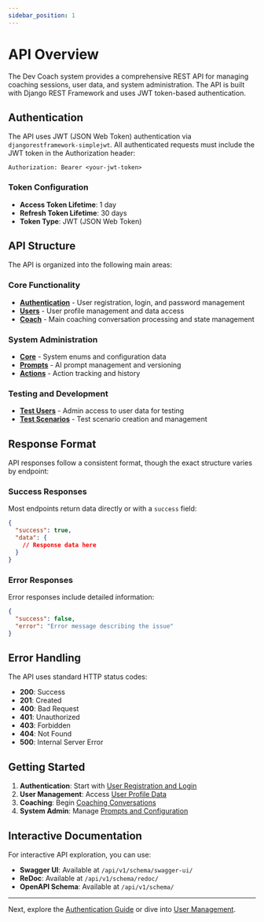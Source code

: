 ```yaml
---
sidebar_position: 1
---
```


# API Overview

The Dev Coach system provides a comprehensive REST API for managing coaching sessions, user data, and system administration. The API is built with Django REST Framework and uses JWT token-based authentication.

## Authentication

The API uses JWT (JSON Web Token) authentication via `djangorestframework-simplejwt`. All authenticated requests must include the JWT token in the Authorization header:

```
Authorization: Bearer <your-jwt-token>
```

### Token Configuration

- **Access Token Lifetime**: 1 day
- **Refresh Token Lifetime**: 30 days
- **Token Type**: JWT (JSON Web Token)

## API Structure

The API is organized into the following main areas:

### Core Functionality

- **[Authentication](./endpoints/authentication.md)** - User registration, login, and password management
- **[Users](./endpoints/users.md)** - User profile management and data access
- **[Coach](./endpoints/coach.md)** - Main coaching conversation processing and state management

### System Administration

- **[Core](./endpoints/core.md)** - System enums and configuration data
- **[Prompts](./endpoints/prompts.md)** - AI prompt management and versioning
- **[Actions](./endpoints/actions.md)** - Action tracking and history

### Testing and Development

- **[Test Users](./endpoints/test-users.md)** - Admin access to user data for testing
- **[Test Scenarios](./endpoints/test-scenarios.md)** - Test scenario creation and management

## Response Format

API responses follow a consistent format, though the exact structure varies by endpoint:

### Success Responses

Most endpoints return data directly or with a `success` field:

```json
{
  "success": true,
  "data": {
    // Response data here
  }
}
```

### Error Responses

Error responses include detailed information:

```json
{
  "success": false,
  "error": "Error message describing the issue"
}
```

## Error Handling

The API uses standard HTTP status codes:

- **200**: Success
- **201**: Created
- **400**: Bad Request
- **401**: Unauthorized
- **403**: Forbidden
- **404**: Not Found
- **500**: Internal Server Error

## Getting Started

1. **Authentication**: Start with [User Registration and Login](./endpoints/authentication.md)
2. **User Management**: Access [User Profile Data](./endpoints/users.md)
3. **Coaching**: Begin [Coaching Conversations](./endpoints/coach.md)
4. **System Admin**: Manage [Prompts and Configuration](./endpoints/prompts.md)

## Interactive Documentation

For interactive API exploration, you can use:

- **Swagger UI**: Available at `/api/v1/schema/swagger-ui/`
- **ReDoc**: Available at `/api/v1/schema/redoc/`
- **OpenAPI Schema**: Available at `/api/v1/schema/`

---

Next, explore the [Authentication Guide](./endpoints/authentication.md) or dive into [User Management](./endpoints/users.md).
